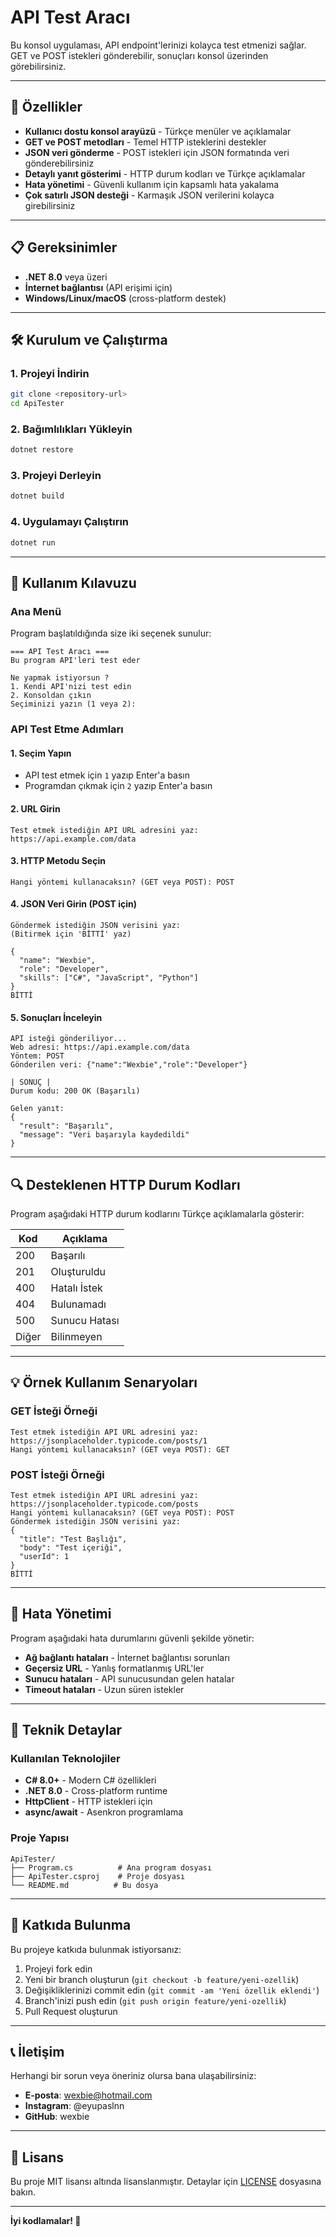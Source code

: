 # API Test Aracı

Bu konsol uygulaması, API endpoint'lerinizi kolayca test etmenizi sağlar. GET ve POST istekleri gönderebilir, sonuçları konsol üzerinden görebilirsiniz.

---

## 🚀 Özellikler

- **Kullanıcı dostu konsol arayüzü** - Türkçe menüler ve açıklamalar
- **GET ve POST metodları** - Temel HTTP isteklerini destekler
- **JSON veri gönderme** - POST istekleri için JSON formatında veri gönderebilirsiniz
- **Detaylı yanıt gösterimi** - HTTP durum kodları ve Türkçe açıklamalar
- **Hata yönetimi** - Güvenli kullanım için kapsamlı hata yakalama
- **Çok satırlı JSON desteği** - Karmaşık JSON verilerini kolayca girebilirsiniz

---

## 📋 Gereksinimler

- **.NET 8.0** veya üzeri
- **İnternet bağlantısı** (API erişimi için)
- **Windows/Linux/macOS** (cross-platform destek)

---

## 🛠️ Kurulum ve Çalıştırma

### 1. Projeyi İndirin
```bash
git clone <repository-url>
cd ApiTester
```

### 2. Bağımlılıkları Yükleyin
```bash
dotnet restore
```

### 3. Projeyi Derleyin
```bash
dotnet build
```

### 4. Uygulamayı Çalıştırın
```bash
dotnet run
```

---

## 📖 Kullanım Kılavuzu

### Ana Menü
Program başlatıldığında size iki seçenek sunulur:

```
=== API Test Aracı ===
Bu program API'leri test eder

Ne yapmak istiyorsun ?
1. Kendi API'nizi test edin
2. Konsoldan çıkın
Seçiminizi yazın (1 veya 2):
```

### API Test Etme Adımları

#### 1. Seçim Yapın
- API test etmek için `1` yazıp Enter'a basın
- Programdan çıkmak için `2` yazıp Enter'a basın

#### 2. URL Girin
```
Test etmek istediğin API URL adresini yaz: https://api.example.com/data
```

#### 3. HTTP Metodu Seçin
```
Hangi yöntemi kullanacaksın? (GET veya POST): POST
```

#### 4. JSON Veri Girin (POST için)
```
Göndermek istediğin JSON verisini yaz:
(Bitirmek için 'BİTTİ' yaz)

{
  "name": "Wexbie",
  "role": "Developer",
  "skills": ["C#", "JavaScript", "Python"]
}
BİTTİ
```

#### 5. Sonuçları İnceleyin
```
API isteği gönderiliyor...
Web adresi: https://api.example.com/data
Yöntem: POST
Gönderilen veri: {"name":"Wexbie","role":"Developer"}

| SONUÇ |
Durum kodu: 200 OK (Başarılı)

Gelen yanıt:
{
  "result": "Başarılı",
  "message": "Veri başarıyla kaydedildi"
}
```

---

## 🔍 Desteklenen HTTP Durum Kodları

Program aşağıdaki HTTP durum kodlarını Türkçe açıklamalarla gösterir:

| Kod | Açıklama |
|-----|----------|
| 200 | Başarılı |
| 201 | Oluşturuldu |
| 400 | Hatalı İstek |
| 404 | Bulunamadı |
| 500 | Sunucu Hatası |
| Diğer | Bilinmeyen |

---

## 💡 Örnek Kullanım Senaryoları

### GET İsteği Örneği
```
Test etmek istediğin API URL adresini yaz: https://jsonplaceholder.typicode.com/posts/1
Hangi yöntemi kullanacaksın? (GET veya POST): GET
```

### POST İsteği Örneği
```
Test etmek istediğin API URL adresini yaz: https://jsonplaceholder.typicode.com/posts
Hangi yöntemi kullanacaksın? (GET veya POST): POST
Göndermek istediğin JSON verisini yaz:
{
  "title": "Test Başlığı",
  "body": "Test içeriği",
  "userId": 1
}
BİTTİ
```

---

## 🐛 Hata Yönetimi

Program aşağıdaki hata durumlarını güvenli şekilde yönetir:

- **Ağ bağlantı hataları** - İnternet bağlantısı sorunları
- **Geçersiz URL** - Yanlış formatlanmış URL'ler
- **Sunucu hataları** - API sunucusundan gelen hatalar
- **Timeout hataları** - Uzun süren istekler

---

## 🔧 Teknik Detaylar

### Kullanılan Teknolojiler
- **C# 8.0+** - Modern C# özellikleri
- **.NET 8.0** - Cross-platform runtime
- **HttpClient** - HTTP istekleri için
- **async/await** - Asenkron programlama

### Proje Yapısı
```
ApiTester/
├── Program.cs          # Ana program dosyası
├── ApiTester.csproj    # Proje dosyası
└── README.md          # Bu dosya
```

---

## 🤝 Katkıda Bulunma

Bu projeye katkıda bulunmak istiyorsanız:

1. Projeyi fork edin
2. Yeni bir branch oluşturun (`git checkout -b feature/yeni-ozellik`)
3. Değişikliklerinizi commit edin (`git commit -am 'Yeni özellik eklendi'`)
4. Branch'inizi push edin (`git push origin feature/yeni-ozellik`)
5. Pull Request oluşturun

---

## 📞 İletişim

Herhangi bir sorun veya öneriniz olursa bana ulaşabilirsiniz:

- **E-posta**: wexbie@hotmail.com
- **Instagram**: @eyupaslnn
- **GitHub**: wexbie

---

## 📄 Lisans

Bu proje MIT lisansı altında lisanslanmıştır. Detaylar için [LICENSE](LICENSE) dosyasına bakın.

---

**İyi kodlamalar! 🚀**
